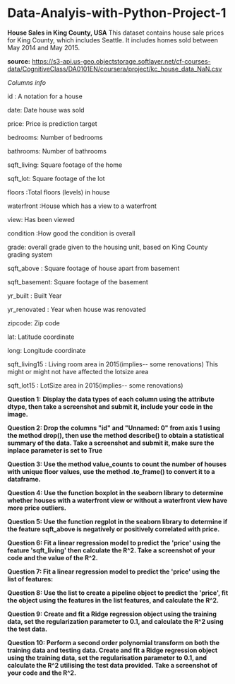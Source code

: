 # Data-Analyis-with-Python-Project-1

**House Sales in King County, USA**
This dataset contains house sale prices for King County, which includes Seattle. It includes homes sold between May 2014 and May 2015.

**source:** https://s3-api.us-geo.objectstorage.softlayer.net/cf-courses-data/CognitiveClass/DA0101EN/coursera/project/kc_house_data_NaN.csv

_Columns info_

id : A notation for a house

date: Date house was sold

price: Price is prediction target

bedrooms: Number of bedrooms

bathrooms: Number of bathrooms

sqft_living: Square footage of the home

sqft_lot: Square footage of the lot

floors :Total floors (levels) in house

waterfront :House which has a view to a waterfront

view: Has been viewed

condition :How good the condition is overall

grade: overall grade given to the housing unit, based on King County grading system

sqft_above : Square footage of house apart from basement

sqft_basement: Square footage of the basement

yr_built : Built Year

yr_renovated : Year when house was renovated

zipcode: Zip code

lat: Latitude coordinate

long: Longitude coordinate

sqft_living15 : Living room area in 2015(implies-- some renovations) This might or might not have affected the lotsize area

sqft_lot15 : LotSize area in 2015(implies-- some renovations)

****Question 1:****
**Display the data types of each column using the attribute dtype, then take a screenshot and submit it, include your code in the image.**


**Question 2: 
Drop the columns "id" and "Unnamed: 0" from axis 1 using the method drop(), then use the method describe() to obtain a statistical summary of the data. Take a screenshot and submit it, make sure the inplace parameter is set to True**

**Question 3:
Use the method value_counts to count the number of houses with unique floor values, use the method .to_frame() to convert it to a dataframe.**

**Question 4:
Use the function boxplot in the seaborn library to determine whether houses with a waterfront view or without a waterfront view have more price outliers.**

**Question 5:
Use the function regplot in the seaborn library to determine if the feature sqft_above is negatively or positively correlated with price.**

**Question 6:
Fit a linear regression model to predict the 'price' using the feature 'sqft_living' then calculate the R^2. Take a screenshot of your code and the value of the R^2.**

**Question 7:
Fit a linear regression model to predict the 'price' using the list of features:**

**Question 8:
Use the list to create a pipeline object to predict the 'price', fit the object using the features in the list features, and calculate the R^2.**

**Question 9:
Create and fit a Ridge regression object using the training data, set the regularization parameter to 0.1, and calculate the R^2 using the test data.**

**Question 10:
Perform a second order polynomial transform on both the training data and testing data. Create and fit a Ridge regression object using the training data, set the regularisation parameter to 0.1, and calculate the R^2 utilising the test data provided. Take a screenshot of your code and the R^2.**
